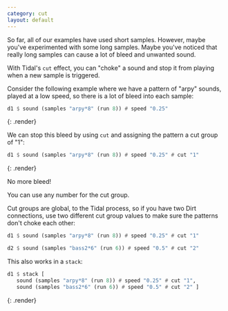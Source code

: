 ```yaml
---
category: cut
layout: default
---
```



So far, all of our examples have used short samples. However, maybe you've
experimented with some long samples. Maybe you've noticed that really long
samples can cause a lot of bleed and unwanted sound.

With Tidal's `cut` effect, you can "choke" a sound and stop it from playing
when a new sample is triggered.

Consider the following example where we have a pattern of "arpy" sounds,
played at a low speed, so there is a lot of bleed into each sample:

~~~haskell
d1 $ sound (samples "arpy*8" (run 8)) # speed "0.25"
~~~
{: .render}

We can stop this bleed by using `cut` and assigning the pattern a cut group of
"1":

~~~haskell
d1 $ sound (samples "arpy*8" (run 8)) # speed "0.25" # cut "1"
~~~
{: .render}

No more bleed!

You can use any number for the cut group.

Cut groups are global, to the Tidal process, so if you have two Dirt connections,
use two different cut group values to make sure the patterns don't choke
each other:

~~~haskell
d1 $ sound (samples "arpy*8" (run 8)) # speed "0.25" # cut "1"
~~~

~~~haskell
d2 $ sound (samples "bass2*6" (run 6)) # speed "0.5" # cut "2"
~~~

This also works in a `stack`:

~~~haskell
d1 $ stack [
   sound (samples "arpy*8" (run 8)) # speed "0.25" # cut "1",
   sound (samples "bass2*6" (run 6)) # speed "0.5" # cut "2" ]
~~~
{: .render}
